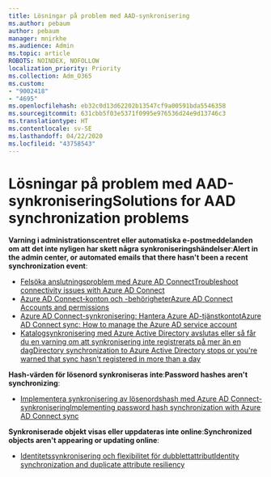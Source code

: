 ```yaml
---
title: Lösningar på problem med AAD-synkronisering
ms.author: pebaum
author: pebaum
manager: mnirkhe
ms.audience: Admin
ms.topic: article
ROBOTS: NOINDEX, NOFOLLOW
localization_priority: Priority
ms.collection: Adm_O365
ms.custom:
- "9002418"
- "4695"
ms.openlocfilehash: eb32c0d13d62202b13547cf9a00591bda5546358
ms.sourcegitcommit: 631cbb5f03e5371f0995e976536d24e9d13746c3
ms.translationtype: HT
ms.contentlocale: sv-SE
ms.lasthandoff: 04/22/2020
ms.locfileid: "43758543"
---
```

# <a name="solutions-for-aad-synchronization-problems"></a><span data-ttu-id="a0d84-102">Lösningar på problem med AAD-synkronisering</span><span class="sxs-lookup"><span data-stu-id="a0d84-102">Solutions for AAD synchronization problems</span></span>

<span data-ttu-id="a0d84-103">**Varning i administrationscentret eller automatiska e-postmeddelanden om att det inte nyligen har skett några synkroniseringshändelser**:</span><span class="sxs-lookup"><span data-stu-id="a0d84-103">**Alert in the admin center, or automated emails that there hasn't been a recent synchronization event**:</span></span>

- [<span data-ttu-id="a0d84-104">Felsöka anslutningsproblem med Azure AD Connect</span><span class="sxs-lookup"><span data-stu-id="a0d84-104">Troubleshoot connectivity issues with Azure AD Connect</span></span>](https://docs.microsoft.com/azure/active-directory/hybrid/tshoot-connect-connectivity)
- [<span data-ttu-id="a0d84-105">Azure AD Connect-konton och -behörigheter</span><span class="sxs-lookup"><span data-stu-id="a0d84-105">Azure AD Connect Accounts and permissions</span></span>](https://go.microsoft.com/fwlink/p/?LinkId=820598)
- [<span data-ttu-id="a0d84-106">Azure AD Connect-synkronisering: Hantera Azure AD-tjänstkontot</span><span class="sxs-lookup"><span data-stu-id="a0d84-106">Azure AD Connect sync: How to manage the Azure AD service account</span></span>](https://docs.microsoft.com/azure/active-directory/hybrid/how-to-connect-azureadaccount)
- [<span data-ttu-id="a0d84-107">Katalogsynkronisering med Azure Active Directory avslutas eller så får du en varning om att synkronisering inte registrerats på mer än en dag</span><span class="sxs-lookup"><span data-stu-id="a0d84-107">Directory synchronization to Azure Active Directory stops or you're warned that sync hasn't registered in more than a day</span></span>](https://support.microsoft.com/help/2882421/directory-synchronization-to-azure-active-directory-stops-or-you-re-warned-that-sync-hasn-t-registered-in-more-than-a-day)
 
<span data-ttu-id="a0d84-108">**Hash-värden för lösenord synkroniseras inte**:</span><span class="sxs-lookup"><span data-stu-id="a0d84-108">**Password hashes aren't synchronizing**:</span></span>

- [<span data-ttu-id="a0d84-109">Implementera synkronisering av lösenordshash med Azure AD Connect-synkronisering</span><span class="sxs-lookup"><span data-stu-id="a0d84-109">Implementing password hash synchronization with Azure AD Connect sync</span></span>](https://docs.microsoft.com/azure/active-directory/hybrid/how-to-connect-password-hash-synchronization)

<span data-ttu-id="a0d84-110">**Synkroniserade objekt visas eller uppdateras inte online**:</span><span class="sxs-lookup"><span data-stu-id="a0d84-110">**Synchronized objects aren't appearing or updating online**:</span></span>

- [<span data-ttu-id="a0d84-111">Identitetssynkronisering och flexibilitet för dubblettattribut</span><span class="sxs-lookup"><span data-stu-id="a0d84-111">Identity synchronization and duplicate attribute resiliency</span></span>](https://docs.microsoft.com/azure/active-directory/hybrid/how-to-connect-syncservice-duplicate-attribute-resiliency)
